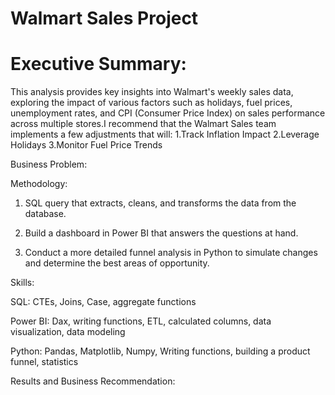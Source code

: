 # Walmart Sales Project
# Executive Summary:

This analysis provides key insights into Walmart's weekly sales data, exploring the impact of various factors such as holidays, fuel prices, unemployment rates, and CPI (Consumer Price Index) on sales performance across multiple stores.I recommend that the Walmart Sales team implements a few adjustments that will:
1.Track Inflation Impact
2.Leverage Holidays
3.Monitor Fuel Price Trends

Business Problem:

Methodology:

1. SQL query that extracts, cleans, and transforms the data from the database.

2. Build a dashboard in Power BI that answers the questions at hand.

3. Conduct a more detailed funnel analysis in Python to simulate changes and determine the best areas of opportunity.
   
Skills:

SQL: CTEs, Joins, Case, aggregate functions

Power BI: Dax, writing functions, ETL, calculated columns, data visualization, data modeling

Python: Pandas, Matplotlib, Numpy, Writing functions, building a product funnel, statistics

Results and Business Recommendation:




